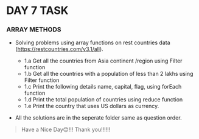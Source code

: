 # DAY 7 TASK

### ARRAY METHODS

- Solving problems using array functions on rest countries data (https://restcountries.com/v3.1/all).

  - 1.a Get all the countries from Asia continent /region using Filter function
  - 1.b Get all the countries with a population of less than 2 lakhs using Filter function
  - 1.c Print the following details name, capital, flag, using forEach function
  - 1.d Print the total population of countries using reduce function
  - 1.e Print the country that uses US dollars as currency.

- All the solutions are in the seperate folder same as question order.

> Have a Nice Day😊!!! Thank you!!!!!!
